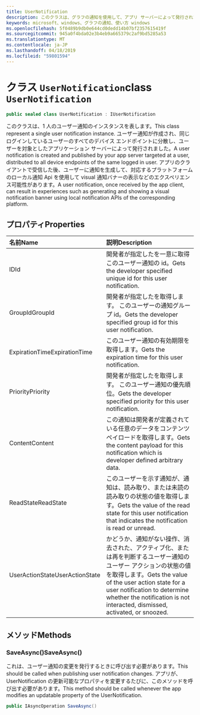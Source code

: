 ```yaml
---
title: UserNotification
description: このクラスは、グラフの通知を使用して、アプリ サーバーによって発行されたアプリのクライアントによって受信ユーザー通知を表します。
keywords: microsoft、windows、グラフの通知、使い方 windows
ms.openlocfilehash: 5f0489b9db0e644cd0dedd14b07bf2357615419f
ms.sourcegitcommit: 945a0f4bda02e3b4eb9a665379c2af9bd5285a53
ms.translationtype: MT
ms.contentlocale: ja-JP
ms.lasthandoff: 04/18/2019
ms.locfileid: "59801594"
---
```

# <a name="class-usernotification"></a><span data-ttu-id="3cd11-104">クラス `UserNotification`</span><span class="sxs-lookup"><span data-stu-id="3cd11-104">class `UserNotification`</span></span>

```C#
public sealed class UserNotification : IUserNotification
```

<span data-ttu-id="3cd11-105">このクラスは、1 人のユーザー通知のインスタンスを表します。</span><span class="sxs-lookup"><span data-stu-id="3cd11-105">This class represent a single user notification instance.</span></span> <span data-ttu-id="3cd11-106">ユーザー通知が作成され、同じログインしているユーザーのすべてのデバイス エンドポイントに分散し、ユーザーを対象としたアプリケーション サーバーによって発行されました。</span><span class="sxs-lookup"><span data-stu-id="3cd11-106">A user notification is created and published by your app server targeted at a user, distributed to all device endpoints of the same logged in user.</span></span>
<span data-ttu-id="3cd11-107">アプリのクライアントで受信した後、ユーザーに通知を生成して、対応するプラットフォームのローカル通知 Api を使用して visual 通知バナーの表示などのエクスペリエンス可能性があります。</span><span class="sxs-lookup"><span data-stu-id="3cd11-107">A user notification, once received by the app client, can result in experiences such as generating and showing a visual notification banner using local notification APIs of the corresponding platform.</span></span>

## <a name="properties"></a><span data-ttu-id="3cd11-108">プロパティ</span><span class="sxs-lookup"><span data-stu-id="3cd11-108">Properties</span></span>

|<span data-ttu-id="3cd11-109">名前</span><span class="sxs-lookup"><span data-stu-id="3cd11-109">Name</span></span> | <span data-ttu-id="3cd11-110">説明</span><span class="sxs-lookup"><span data-stu-id="3cd11-110">Description</span></span> |
|:-- |:-- |
|<span data-ttu-id="3cd11-111">ID</span><span class="sxs-lookup"><span data-stu-id="3cd11-111">Id</span></span> |<span data-ttu-id="3cd11-112">開発者が指定したを一意に取得このユーザー通知の id。</span><span class="sxs-lookup"><span data-stu-id="3cd11-112">Gets the developer specified unique id for this user notification.</span></span>|
|   <span data-ttu-id="3cd11-113">GroupId</span><span class="sxs-lookup"><span data-stu-id="3cd11-113">GroupId</span></span> |<span data-ttu-id="3cd11-114">開発者が指定したを取得します。 このユーザーの通知グループ id。</span><span class="sxs-lookup"><span data-stu-id="3cd11-114">Gets the developer specified group id for this user notification.</span></span>| 
|   <span data-ttu-id="3cd11-115">ExpirationTime</span><span class="sxs-lookup"><span data-stu-id="3cd11-115">ExpirationTime</span></span> |<span data-ttu-id="3cd11-116">このユーザー通知の有効期限を取得します。</span><span class="sxs-lookup"><span data-stu-id="3cd11-116">Gets the expiration time for this user notification.</span></span>| 
|   <span data-ttu-id="3cd11-117">Priority</span><span class="sxs-lookup"><span data-stu-id="3cd11-117">Priority</span></span>|<span data-ttu-id="3cd11-118">開発者が指定したを取得します。 このユーザー通知の優先順位。</span><span class="sxs-lookup"><span data-stu-id="3cd11-118">Gets the developer specified priority for this user notification.</span></span>| 
|   <span data-ttu-id="3cd11-119">Content</span><span class="sxs-lookup"><span data-stu-id="3cd11-119">Content</span></span>|<span data-ttu-id="3cd11-120">この通知は開発者が定義されている任意のデータをコンテンツ ペイロードを取得します。</span><span class="sxs-lookup"><span data-stu-id="3cd11-120">Gets the content payload for this notification which is developer defined arbitrary data.</span></span>| 
|   <span data-ttu-id="3cd11-121">ReadState</span><span class="sxs-lookup"><span data-stu-id="3cd11-121">ReadState</span></span>|<span data-ttu-id="3cd11-122">このユーザーを示す通知が、通知は、読み取り、または未読の読み取りの状態の値を取得します。</span><span class="sxs-lookup"><span data-stu-id="3cd11-122">Gets the value of the read state for this user notification that indicates the notification is read or unread.</span></span>| 
|   <span data-ttu-id="3cd11-123">UserActionState</span><span class="sxs-lookup"><span data-stu-id="3cd11-123">UserActionState</span></span>|<span data-ttu-id="3cd11-124">かどうか、通知がない操作、消去された、アクティブ化、または再を判断するユーザー通知のユーザー アクションの状態の値を取得します。</span><span class="sxs-lookup"><span data-stu-id="3cd11-124">Gets the value of the user action state for a user notification to determine whether the notification is not interacted, dismissed, activated, or snoozed.</span></span>| 


## <a name="methods"></a><span data-ttu-id="3cd11-125">メソッド</span><span class="sxs-lookup"><span data-stu-id="3cd11-125">Methods</span></span>

### <a name="saveasync"></a><span data-ttu-id="3cd11-126">SaveAsync()</span><span class="sxs-lookup"><span data-stu-id="3cd11-126">SaveAsync()</span></span> 
<span data-ttu-id="3cd11-127">これは、ユーザー通知の変更を発行するときに呼び出す必要があります。</span><span class="sxs-lookup"><span data-stu-id="3cd11-127">This should be called when publishing user notification changes.</span></span> <span data-ttu-id="3cd11-128">アプリが、UserNotification の更新可能なプロパティを変更するたびに、このメソッドを呼び出す必要があります。</span><span class="sxs-lookup"><span data-stu-id="3cd11-128">This method should be called whenever the app modifies an updatable property of the UserNotification.</span></span>
```C#
public IAsyncOperation SaveAsync()
```

